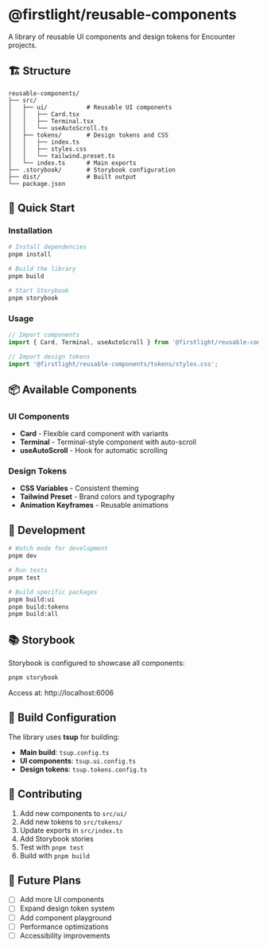 # @firstlight/reusable-components

A library of reusable UI components and design tokens for Encounter projects.

## 🏗️ Structure

```
reusable-components/
├── src/
│   ├── ui/           # Reusable UI components
│   │   ├── Card.tsx
│   │   ├── Terminal.tsx
│   │   └── useAutoScroll.ts
│   ├── tokens/       # Design tokens and CSS
│   │   ├── index.ts
│   │   ├── styles.css
│   │   └── tailwind.preset.ts
│   └── index.ts      # Main exports
├── .storybook/       # Storybook configuration
├── dist/             # Built output
└── package.json
```

## 🚀 Quick Start

### Installation

```bash
# Install dependencies
pnpm install

# Build the library
pnpm build

# Start Storybook
pnpm storybook
```

### Usage

```typescript
// Import components
import { Card, Terminal, useAutoScroll } from '@firstlight/reusable-components';

// Import design tokens
import '@firstlight/reusable-components/tokens/styles.css';
```

## 📦 Available Components

### UI Components

- **Card** - Flexible card component with variants
- **Terminal** - Terminal-style component with auto-scroll
- **useAutoScroll** - Hook for automatic scrolling

### Design Tokens

- **CSS Variables** - Consistent theming
- **Tailwind Preset** - Brand colors and typography
- **Animation Keyframes** - Reusable animations

## 🧪 Development

```bash
# Watch mode for development
pnpm dev

# Run tests
pnpm test

# Build specific packages
pnpm build:ui
pnpm build:tokens
pnpm build:all
```

## 📚 Storybook

Storybook is configured to showcase all components:

```bash
pnpm storybook
```

Access at: http://localhost:6006

## 🔧 Build Configuration

The library uses **tsup** for building:

- **Main build**: `tsup.config.ts`
- **UI components**: `tsup.ui.config.ts`  
- **Design tokens**: `tsup.tokens.config.ts`

## 📝 Contributing

1. Add new components to `src/ui/`
2. Add new tokens to `src/tokens/`
3. Update exports in `src/index.ts`
4. Add Storybook stories
5. Test with `pnpm test`
6. Build with `pnpm build`

## 🎯 Future Plans

- [ ] Add more UI components
- [ ] Expand design token system
- [ ] Add component playground
- [ ] Performance optimizations
- [ ] Accessibility improvements
